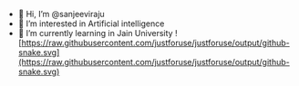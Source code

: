 - 👋 Hi, I’m @sanjeeviraju
- 👀 I’m interested in Artificial intelligence
- 🌱 I’m currently learning in Jain University
![https://raw.githubusercontent.com/justforuse/justforuse/output/github-snake.svg](https://raw.githubusercontent.com/justforuse/justforuse/output/github-snake.svg)
